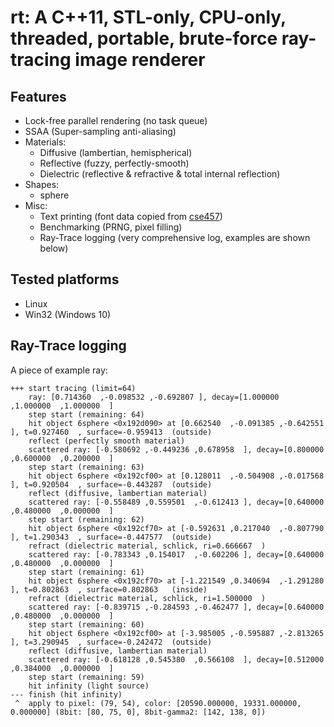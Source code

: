# rt: A C++11, STL-only, CPU-only, threaded, portable, brute-force ray-tracing image renderer

## Features

- Lock-free parallel rendering (no task queue)
- SSAA (Super-sampling anti-aliasing)
- Materials:
    + Diffusive (lambertian, hemispherical)
    + Reflective (fuzzy, perfectly-smooth)
    + Dielectric (reflective & refractive & total internal reflection)
- Shapes:
    + sphere
- Misc:
    + Text printing (font data copied
      from [cse457](https://courses.cs.washington.edu/courses/cse457/98a/tech/OpenGL/font.c))
    + Benchmarking (PRNG, pixel filling)
    + Ray-Trace logging (very comprehensive log, examples are shown below)

## Tested platforms

- Linux
- Win32 (Windows 10)

## Ray-Trace logging

A piece of example ray:

```
+++ start tracing (limit=64)
    ray: [0.714360  ,-0.098532 ,-0.692807 ], decay=[1.000000  ,1.000000  ,1.000000  ]
    step start (remaining: 64)
    hit object 6sphere <0x192d090> at [0.662540  ,-0.091385 ,-0.642551 ], t=0.927460  , surface=-0.959413  (outside)
    reflect (perfectly smooth material)
    scattered ray: [-0.580692 ,-0.449236 ,0.678958  ], decay=[0.800000  ,0.600000  ,0.200000  ]
    step start (remaining: 63)
    hit object 6sphere <0x192cf00> at [0.128011  ,-0.504908 ,-0.017568 ], t=0.920504  , surface=-0.443287  (outside)
    reflect (diffusive, lambertian material)
    scattered ray: [-0.558489 ,0.559501  ,-0.612413 ], decay=[0.640000  ,0.480000  ,0.000000  ]
    step start (remaining: 62)
    hit object 6sphere <0x192cf70> at [-0.592631 ,0.217040  ,-0.807790 ], t=1.290343  , surface=-0.447577  (outside)
    refract (dielectric material, schlick, ri=0.666667  )
    scattered ray: [-0.783343 ,0.154017  ,-0.602206 ], decay=[0.640000  ,0.480000  ,0.000000  ]
    step start (remaining: 61)
    hit object 6sphere <0x192cf70> at [-1.221549 ,0.340694  ,-1.291280 ], t=0.802863  , surface=0.802863   (inside)
    refract (dielectric material, schlick, ri=1.500000  )
    scattered ray: [-0.839715 ,-0.284593 ,-0.462477 ], decay=[0.640000  ,0.480000  ,0.000000  ]
    step start (remaining: 60)
    hit object 6sphere <0x192cf00> at [-3.985005 ,-0.595887 ,-2.813265 ], t=3.290945  , surface=-0.242472  (outside)
    reflect (diffusive, lambertian material)
    scattered ray: [-0.618128 ,0.545380  ,0.566108  ], decay=[0.512000  ,0.384000  ,0.000000  ]
    step start (remaining: 59)
    hit infinity (light source)
--- finish (hit infinity)
 ^  apply to pixel: (79, 54), color: [20590.000000, 19331.000000, 0.000000] (8bit: [80, 75, 0], 8bit-gamma2: [142, 138, 0])
```